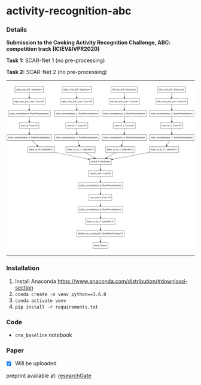 # activity-recognition-abc

### Details

**Submission to the Cooking Activity Recognition Challenge, ABC: competition track [ICIEV&IVPR2020]**

**Task 1:** SCAR-Net 1 (no pre-processing)

**Task 2:** SCAR-Net 2 (no pre-processing)

<hr>

<img src="model1.png" alt="SCAR-Net">

<hr>

### Installation

 1. Install Anaconda https://www.anaconda.com/distribution/#download-section
 2. `conda create -n venv python==3.6.8`
 3. `conda activate venv`
 4. `pip install -r requirements.txt`

### Code

 * `cnn_baseline` notebook

### Paper

- [x] Will be uploaded

preprint available at: [researchGate](https://www.researchgate.net/publication/341165525_SCAR-Net_Scalable_ConvNet_for_Activity_Recognition_with_multi-modal_Sensor_Data)
